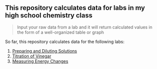 ## This repository calculates data for labs in my high school chemistry class

> Input your raw data from a lab and it will return calculated values in the form of a well-organized table or graph

So far, this repository calculates data for the following labs:
1. [Preparing and Diluting Solutions](preparing-and-diluting-solutions.html)
2. [Titration of Vinegar](titration-of-vinegar.html)
3. [Measuring Energy Changes](measuring-energy-changes.html)
